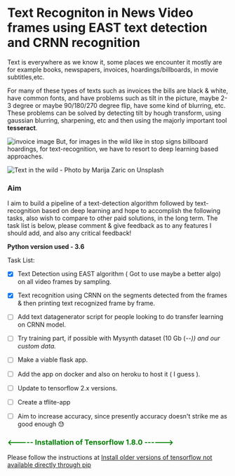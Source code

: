 # Text Recogniton in News Video frames using EAST text detection and CRNN recognition
Text is everywhere as we know it, some places we encounter it mostly are for example books, newspapers,
invoices, hoardings/billboards, in movie subtitles,etc.

For many of these types of texts such as invoices the bills are black & white, have common fonts,
and have problems such as tilt in the picture, maybe 2-3 degree or maybe 90/180/270 degree flip,
have some kind of blurring, etc. These problems can be solved by detecting tilt by hough transform,
using gaussian blurring, sharpening, etc and then using the majorly important tool **tesseract**.

![invoice image](https://imgur.com/a/JTCZTXq)
But, for images in the wild like in stop signs billboard hoardings, for text-recognition, we have to 
resort to deep learning based approaches.

![Text in the wild - Photo by Marija Zaric on Unsplash](https://imgur.com/a/Iy8GaKb)

### Aim 

I aim to build a pipeline of a text-detection algorithm followed by text-recognition based on deep
learning and hope to accomplish the following tasks, also wish to compare to other paid solutions,
in the long term. 
The task list is below, please comment & give feedback as to any features I should add, and also
any critical feedback!

**Python version used - 3.6**

Task List:
- [x] Text Detection using EAST algorithm ( Got to use maybe a better algo) on all video frames by sampling.
- [x] Text recognition using CRNN on the segments detected from the frames & then printing text recognized frame by frame.
- [ ] Add text datagenerator script for people looking to do transfer learning on CRNN model.
- [ ] Try training part, if possible with Mysynth dataset (10 Gb (-_-)) and our custom data._
- [ ] Make a viable flask app.
- [ ] Add the app on docker and also on heroku to host it ( I guess ).
- [ ] Update to tensorflow 2.x versions.
- [ ] Create a tflite-app
- [ ] Aim to increase accuracy, since presently accuracy doesn't strike me as good enough :sweat:


### <font color='green'><----- Installation of Tensorflow 1.8.0 ------></font> 
Please follow the instructions at [Install older versions of tensorflow not available directly through pip](https://stackoverflow.com/a/41942396/8030107)
